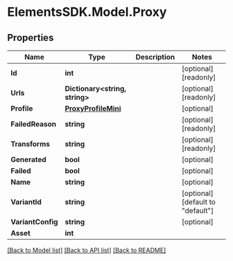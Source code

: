 # ElementsSDK.Model.Proxy

## Properties

Name | Type | Description | Notes
------------ | ------------- | ------------- | -------------
**Id** | **int** |  | [optional] [readonly] 
**Urls** | **Dictionary&lt;string, string&gt;** |  | [optional] [readonly] 
**Profile** | [**ProxyProfileMini**](ProxyProfileMini.md) |  | [optional] 
**FailedReason** | **string** |  | [optional] [readonly] 
**Transforms** | **string** |  | [optional] [readonly] 
**Generated** | **bool** |  | [optional] 
**Failed** | **bool** |  | [optional] 
**Name** | **string** |  | [optional] 
**VariantId** | **string** |  | [optional] [default to "default"]
**VariantConfig** | **string** |  | [optional] 
**Asset** | **int** |  | 

[[Back to Model list]](../README.md#documentation-for-models) [[Back to API list]](../README.md#documentation-for-api-endpoints) [[Back to README]](../README.md)

